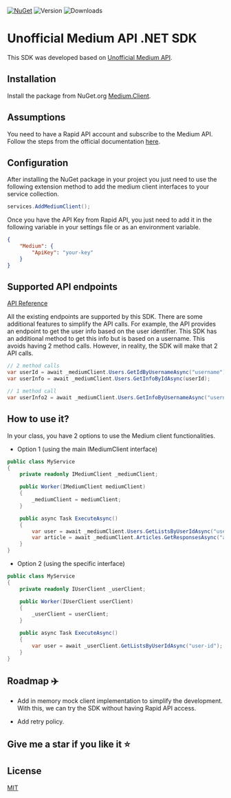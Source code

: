 [![NuGet](https://img.shields.io/badge/NuGet-blue?logo=NuGet)](https://www.nuget.org/packages/Medium.Client) 
![Version](https://img.shields.io/badge/dynamic/json?label=Version&query=data%5B0%5D.version&url=https%3A%2F%2Fazuresearch-usnc.nuget.org%2Fquery%3Fq%3Dpackageid%3Amedium.client)
![Downloads](https://img.shields.io/badge/dynamic/json?label=Downloads&query=data%5B0%5D.totalDownloads&url=https%3A%2F%2Fazuresearch-usnc.nuget.org%2Fquery%3Fq%3Dpackageid%3Amedium.client)


# Unofficial Medium API .NET SDK

This SDK was developed based on [Unofficial Medium API](https://mediumapi.com/). 

## Installation

Install the package from NuGet.org [Medium.Client](https://www.nuget.org/packages/Medium.Client/).

## Assumptions

You need to have a Rapid API account and subscribe to the Medium API. 
Follow the steps from the official documentation [here](https://mediumapi.com/#:~:text=How%20can%20I,Steps%3A).

## Configuration

After installing the NuGet package in your project you just need to use the following extension method to add the medium client interfaces to your service collection.

```csharp
services.AddMediumClient();
```

Once you have the API Key from Rapid API, you just need to add it in the following variable in your settings file or as an environment variable.

```json
{
    "Medium": {
        "ApiKey": "your-key"
    }
}
```

## Supported API endpoints

[API Reference](https://docs.mediumapi.com/)

All the existing endpoints are supported by this SDK. 
There are some additional features to simplify the API calls. For example, the API provides an endpoint to get the user info based on the user identifier. This SDK has an additional method to get this info but is based on a username. This avoids having 2 method calls. However, in reality, the SDK will make that 2 API calls.

```csharp
// 2 method calls
var userId = await _mediumClient.Users.GetIdByUsernameAsync("username");
var userInfo = await _mediumClient.Users.GetInfoByIdAsync(userId);

// 1 method call
var userInfo2 = await _mediumClient.Users.GetInfoByUsernameAsync("username");
```

## How to use it?

In your class, you have 2 options to use the Medium client functionalities.

- Option 1 (using the main IMediumClient interface)

```csharp
public class MyService
{
    private readonly IMediumClient _mediumClient;

    public Worker(IMediumClient mediumClient)
    {
        _mediumClient = mediumClient;
    }

    public async Task ExecuteAsync()
    {
        var user = await _mediumClient.Users.GetListsByUserIdAsync("user-id");
        var article = await _mediumClient.Articles.GetResponsesAsync("article-id");
    }
}
```

- Option 2 (using the specific interface)

```csharp
public class MyService
{
    private readonly IUserClient _userClient;

    public Worker(IUserClient userClient)
    {
        _userClient = userClient;
    }

    public async Task ExecuteAsync()
    {
        var user = await _userClient.GetListsByUserIdAsync("user-id");
    }
}
```

## Roadmap :airplane:

- Add in memory mock client implementation to simplify the development. With this, we can try the SDK without having Rapid API access.

- Add retry policy.


## Give me a star if you like it :star:



## License

[MIT](https://choosealicense.com/licenses/mit/)